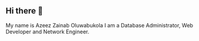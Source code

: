 ## Hi there 👋
My name is Azeez Zainab Oluwabukola
I am a Database Administrator, Web Developer and Network Engineer.
